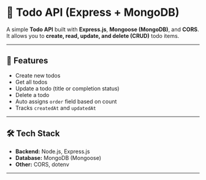 # 📝 Todo API (Express + MongoDB)

A simple **Todo API** built with **Express.js**, **Mongoose (MongoDB)**, and **CORS**.  
It allows you to **create, read, update, and delete (CRUD)** todo items.

---

## 🚀 Features

- Create new todos
- Get all todos
- Update a todo (title or completion status)
- Delete a todo
- Auto assigns `order` field based on count
- Tracks `createdAt` and `updatedAt`

---

## 🛠️ Tech Stack

- **Backend:** Node.js, Express.js
- **Database:** MongoDB (Mongoose)
- **Other:** CORS, dotenv

---
